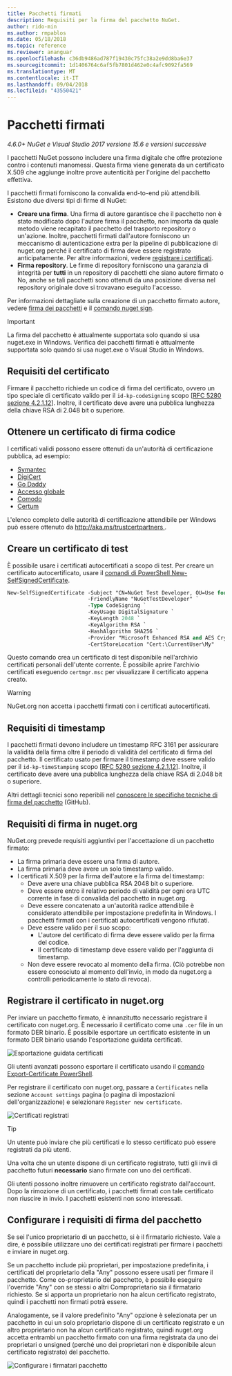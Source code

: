 ```yaml
---
title: Pacchetti firmati
description: Requisiti per la firma del pacchetto NuGet.
author: rido-min
ms.author: rmpablos
ms.date: 05/18/2018
ms.topic: reference
ms.reviewer: ananguar
ms.openlocfilehash: c36db9486ad787f19430c75fc38a2e9dd8ba6e37
ms.sourcegitcommit: 1d1406764c6af5fb7801d462e0c4afc9092fa569
ms.translationtype: MT
ms.contentlocale: it-IT
ms.lasthandoff: 09/04/2018
ms.locfileid: "43550421"
---
```

# <a name="signed-packages"></a>Pacchetti firmati

*4.6.0+ NuGet e Visual Studio 2017 versione 15.6 e versioni successive*

I pacchetti NuGet possono includere una firma digitale che offre protezione contro i contenuti manomessi. Questa firma viene generata da un certificato X.509 che aggiunge inoltre prove autenticità per l'origine del pacchetto effettiva.

I pacchetti firmati forniscono la convalida end-to-end più attendibili. Esistono due diversi tipi di firme di NuGet:
- **Creare una firma**. Una firma di autore garantisce che il pacchetto non è stato modificato dopo l'autore firma il pacchetto, non importa da quale metodo viene recapitato il pacchetto del trasporto repository o un'azione. Inoltre, pacchetti firmati dall'autore forniscono un meccanismo di autenticazione extra per la pipeline di pubblicazione di nuget.org perché il certificato di firma deve essere registrato anticipatamente. Per altre informazioni, vedere [registrare i certificati](#register-certificate-on-nugetorg).
- **Firma repository**. Le firme di repository forniscono una garanzia di integrità per **tutti** in un repository di pacchetti che siano autore firmato o No, anche se tali pacchetti sono ottenuti da una posizione diversa nel repository originale dove si trovavano eseguito l'accesso.   

Per informazioni dettagliate sulla creazione di un pacchetto firmato autore, vedere [firma dei pacchetti](../create-packages/Sign-a-package.md) e il [comando nuget sign](../tools/cli-ref-sign.md).

> [!Important]
> La firma del pacchetto è attualmente supportata solo quando si usa nuget.exe in Windows. Verifica dei pacchetti firmati è attualmente supportata solo quando si usa nuget.exe o Visual Studio in Windows.

## <a name="certificate-requirements"></a>Requisiti del certificato

Firmare il pacchetto richiede un codice di firma del certificato, ovvero un tipo speciale di certificato valido per il `id-kp-codeSigning` scopo [[RFC 5280 sezione 4.2.1.12](https://tools.ietf.org/html/rfc5280#section-4.2.1.12)]. Inoltre, il certificato deve avere una pubblica lunghezza della chiave RSA di 2.048 bit o superiore.

## <a name="get-a-code-signing-certificate"></a>Ottenere un certificato di firma codice

I certificati validi possono essere ottenuti da un'autorità di certificazione pubblica, ad esempio:

- [Symantec](https://trustcenter.websecurity.symantec.com/process/trust/productOptions?productType=SoftwareValidationClass3)
- [DigiCert](https://www.digicert.com/code-signing/)
- [Go Daddy](https://www.godaddy.com/web-security/code-signing-certificate)
- [Accesso globale](https://www.globalsign.com/en/code-signing-certificate/)
- [Comodo](https://www.comodo.com/e-commerce/code-signing/code-signing-certificate.php)
- [Certum](https://www.certum.eu/certum/cert,offer_en_open_source_cs.xml) 

L'elenco completo delle autorità di certificazione attendibile per Windows può essere ottenuto da [ http://aka.ms/trustcertpartners ](http://aka.ms/trustcertpartners).

## <a name="create-a-test-certificate"></a>Creare un certificato di test

È possibile usare i certificati autocertificati a scopo di test. Per creare un certificato autocertificato, usare il [comandi di PowerShell New-SelfSignedCertificate](/powershell/module/pkiclient/new-selfsignedcertificate.md).

```ps
New-SelfSignedCertificate -Subject "CN=NuGet Test Developer, OU=Use for testing purposes ONLY" `
                          -FriendlyName "NuGetTestDeveloper" `
                          -Type CodeSigning `
                          -KeyUsage DigitalSignature `
                          -KeyLength 2048 `
                          -KeyAlgorithm RSA `
                          -HashAlgorithm SHA256 `
                          -Provider "Microsoft Enhanced RSA and AES Cryptographic Provider" `
                          -CertStoreLocation "Cert:\CurrentUser\My" 
```

Questo comando crea un certificato di test disponibile nell'archivio certificati personali dell'utente corrente. È possibile aprire l'archivio certificati eseguendo `certmgr.msc` per visualizzare il certificato appena creato.

> [!Warning]
> NuGet.org non accetta i pacchetti firmati con i certificati autocertificati.

## <a name="timestamp-requirements"></a>Requisiti di timestamp

I pacchetti firmati devono includere un timestamp RFC 3161 per assicurare la validità della firma oltre il periodo di validità del certificato di firma del pacchetto. Il certificato usato per firmare il timestamp deve essere valido per il `id-kp-timeStamping` scopo [[RFC 5280 sezione 4.2.1.12](https://tools.ietf.org/html/rfc5280#section-4.2.1.12)]. Inoltre, il certificato deve avere una pubblica lunghezza della chiave RSA di 2.048 bit o superiore.

Altri dettagli tecnici sono reperibili nel [conoscere le specifiche tecniche di firma del pacchetto](https://github.com/NuGet/Home/wiki/Package-Signatures-Technical-Details) (GitHub).

## <a name="signature-requirements-on-nugetorg"></a>Requisiti di firma in nuget.org

NuGet.org prevede requisiti aggiuntivi per l'accettazione di un pacchetto firmato:

- La firma primaria deve essere una firma di autore.
- La firma primaria deve avere un solo timestamp valido.
- I certificati X.509 per la firma dell'autore e la firma del timestamp:
  - Deve avere una chiave pubblica RSA 2048 bit o superiore.
  - Deve essere entro il relativo periodo di validità per ogni ora UTC corrente in fase di convalida del pacchetto in nuget.org.
  - Deve essere concatenato a un'autorità radice attendibile è considerato attendibile per impostazione predefinita in Windows. I pacchetti firmati con i certificati autocertificati vengono rifiutati.
  - Deve essere valido per il suo scopo: 
    - L'autore del certificato di firma deve essere valido per la firma del codice.
    - Il certificato di timestamp deve essere valido per l'aggiunta di timestamp.
  - Non deve essere revocato al momento della firma. (Ciò potrebbe non essere conosciuto al momento dell'invio, in modo da nuget.org a controlli periodicamente lo stato di revoca).

## <a name="register-certificate-on-nugetorg"></a>Registrare il certificato in nuget.org

Per inviare un pacchetto firmato, è innanzitutto necessario registrare il certificato con nuget.org. È necessario il certificato come una `.cer` file in un formato DER binario. È possibile esportare un certificato esistente in un formato DER binario usando l'esportazione guidata certificati.

![Esportazione guidata certificati](media/CertificateExportWizard.png)

Gli utenti avanzati possono esportare il certificato usando il [comando Export-Certificate PowerShell](/powershell/module/pkiclient/export-certificate.md).

Per registrare il certificato con nuget.org, passare a `Certificates` nella sezione `Account settings` pagina (o pagina di impostazioni dell'organizzazione) e selezionare `Register new certificate`.

![Certificati registrati](media/registered-certs.png)

> [!Tip]
> Un utente può inviare che più certificati e lo stesso certificato può essere registrati da più utenti.

Una volta che un utente dispone di un certificato registrato, tutti gli invii di pacchetto futuri **necessario** siano firmate con uno dei certificati.

Gli utenti possono inoltre rimuovere un certificato registrato dall'account. Dopo la rimozione di un certificato, i pacchetti firmati con tale certificato non riuscire in invio. I pacchetti esistenti non sono interessati.

## <a name="configure-package-signing-requirements"></a>Configurare i requisiti di firma del pacchetto

Se sei l'unico proprietario di un pacchetto, si è il firmatario richiesto. Vale a dire, è possibile utilizzare uno dei certificati registrati per firmare i pacchetti e inviare in nuget.org.

Se un pacchetto include più proprietari, per impostazione predefinita, i certificati del proprietario della "Any" possono essere usati per firmare il pacchetto. Come co-proprietario del pacchetto, è possibile eseguire l'override "Any" con se stessi o altri Comproprietario sia il firmatario richiesto. Se si apporta un proprietario non ha alcun certificato registrato, quindi i pacchetti non firmati potrà essere. 

Analogamente, se il valore predefinito "Any" opzione è selezionata per un pacchetto in cui un solo proprietario dispone di un certificato registrato e un altro proprietario non ha alcun certificato registrato, quindi nuget.org accetta entrambi un pacchetto firmato con una firma registrata da uno dei proprietari o unsigned (perché uno dei proprietari non è disponibile alcun certificato registrato) del pacchetto.

![Configurare i firmatari pacchetto](media/configure-package-signers.png)
